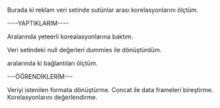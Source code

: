 Burada ki reklam veri setinde sutünlar arası korelasyonlarını ölçtüm.

----YAPTIKLARIM----

Aralarında yeteerli korealasyonlarına baktım.

Veri setindeki null değerleri dummies ile dönüştürdüm.

aralarında ki bağlantıları ölçtüm.

---ÖĞRENDİKLERİM---

Veriyi istenilen formata dönüştürme.
Concat ile data frameleri bireştirme.
Korelasyonlarını değerlendirme.
